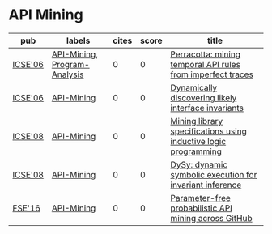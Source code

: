 # API Mining

|pub|labels|cites|score|title|
|---|------|-----|-----|-----|
|[ICSE'06](https://dblp.org/db/conf/icse/icse2006.html)|[API-Mining](API-Mining.md), [Program-Analysis](Program-Analysis.md)|0|0|[Perracotta: mining temporal API rules from imperfect traces](https://scholar.google.com/scholar?q=Perracotta%3A+mining+temporal+API+rules+from+imperfect+traces)|
|[ICSE'06](https://dblp.org/db/conf/icse/icse2006.html)|[API-Mining](API-Mining.md)|0|0|[Dynamically discovering likely interface invariants](https://scholar.google.com/scholar?q=Dynamically+discovering+likely+interface+invariants)|
|[ICSE'08](https://dblp.org/db/conf/icse/icse2008.html)|[API-Mining](API-Mining.md)|0|0|[Mining library specifications using inductive logic programming](https://scholar.google.com/scholar?q=Mining+library+specifications+using+inductive+logic+programming)|
|[ICSE'08](https://dblp.org/db/conf/icse/icse2008.html)|[API-Mining](API-Mining.md)|0|0|[DySy: dynamic symbolic execution for invariant inference](https://scholar.google.com/scholar?q=DySy%3A+dynamic+symbolic+execution+for+invariant+inference)|
|[FSE'16](https://dblp.org/db/conf/sigsoft/fse2016.html)|[API-Mining](API-Mining.md)|0|0|[Parameter-free probabilistic API mining across GitHub](https://scholar.google.com/scholar?q=Parameter-free+probabilistic+API+mining+across+GitHub)|
